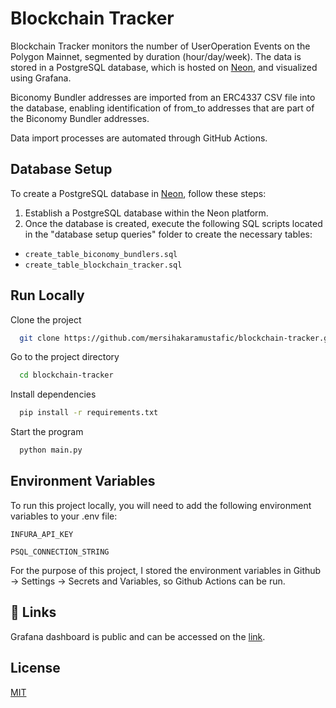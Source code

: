
# Blockchain Tracker

Blockchain Tracker monitors the number of UserOperation Events on the Polygon Mainnet, segmented by duration (hour/day/week). The data is stored in a PostgreSQL database, which is hosted on [Neon](https://neon.tech/), and visualized using Grafana.

Biconomy Bundler addresses are imported from an ERC4337 CSV file into the database, enabling identification of from_to addresses that are part of the Biconomy Bundler addresses.

Data import processes are automated through GitHub Actions.


## Database Setup

To create a PostgreSQL database in [Neon](https://neon.tech/), follow these steps:

1. Establish a PostgreSQL database within the Neon platform.
2. Once the database is created, execute the following SQL scripts located in the "database setup queries" folder to create the necessary tables:
- `create_table_biconomy_bundlers.sql`
- `create_table_blockchain_tracker.sql`


## Run Locally

Clone the project

```bash
  git clone https://github.com/mersihakaramustafic/blockchain-tracker.git
```

Go to the project directory

```bash
  cd blockchain-tracker
```

Install dependencies

```bash
  pip install -r requirements.txt
```

Start the program

```bash
  python main.py
```


## Environment Variables

To run this project locally, you will need to add the following environment variables to your .env file:

`INFURA_API_KEY`

`PSQL_CONNECTION_STRING`

For the purpose of this project, I stored the environment variables in Github -> Settings -> Secrets and Variables, so Github Actions can be run.


## 🔗 Links
Grafana dashboard is public and can be accessed on the [link](https://karamustaficmersiha.grafana.net/public-dashboards/c8659b7db1ef43448166760a7d772d05?orgId=1&refresh=2h).
## License

[MIT](https://choosealicense.com/licenses/mit/)

